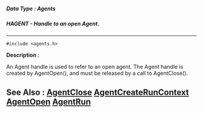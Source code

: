 ##### Data Type : Agents
##### HAGENT - Handle to an open Agent.
---
```
#include <agents.h>
```
**Description :**

An Agent handle is used to refer to an open agent.  The Agent handle is created 
by AgentOpen(), and must be released by a call to AgentClose().

**See Also :**
[AgentClose](/reference/Func/AgentClose)
[AgentCreateRunContext](/reference/Func/AgentCreateRunContext)
[AgentOpen](/reference/Func/AgentOpen)
[AgentRun](/reference/Func/AgentRun)
---
